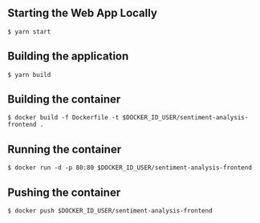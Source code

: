 ## Starting the Web App Locally
` $ yarn start `

## Building the application
` $ yarn build `

## Building the container
` $ docker build -f Dockerfile -t $DOCKER_ID_USER/sentiment-analysis-frontend . `

## Running the container
` $ docker run -d -p 80:80 $DOCKER_ID_USER/sentiment-analysis-frontend `

## Pushing the container
` $ docker push $DOCKER_ID_USER/sentiment-analysis-frontend `